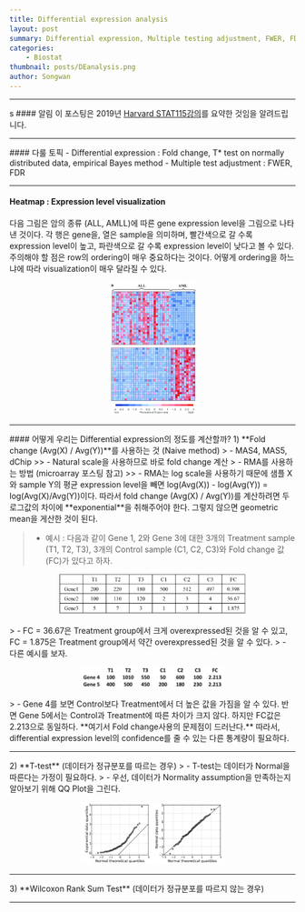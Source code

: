 ```yaml
---
title: Differential expression analysis
layout: post
summary: Differential expression, Multiple testing adjustment, FWER, FDR
categories:
    - Biostat
thumbnail: posts/DEanalysis.png
author: Songwan
---
```

<script type="text/javascript" src="https://cdn.mathjax.org/mathjax/latest/MathJax.js?config=default"></script>

<hr>s
#### 알림
이 포스팅은 2019년 <a href="https://canvas.harvard.edu/courses/49497/pages/course-schedule" target="_blank"> Harvard STAT115강의</a>를 요약한 것임을 알려드립니다.
<hr>
#### 다룰 토픽  
- Differential expression : Fold change, T* test on normally distributed data, empirical Bayes method
- Multiple test adjustment : FWER, FDR
<hr>

#### Heatmap : Expression level visualization
다음 그림은 암의 종류 (ALL, AMLL)에 따른 gene expression level을 그림으로 나타낸 것이다. 각 행은 gene을, 열은 sample을 의미하며, 빨간색으로 갈 수록 expression level이 높고, 파란색으로 갈 수록 expression level이 낮다고 볼 수 있다. 주의해야 할 점은 row의 ordering이 매우 중요하다는 것이다. 어떻게 ordering을 하느냐에 따라 visualization이 매우 달라질 수 있다.
<p align="center"> <img src="/assets/img/posts/DEanalysis2.png"  width="30%"></p>

<hr>
#### 어떻게 우리는 Differential expression의 정도를 계산할까?  
1) **Fold change (Avg(X) / Avg(Y))**를 사용하는 것 (Naive method)
> - MAS4, MAS5, dChip
>> - Natural scale을 사용하므로 바로 fold change 계산
> - RMA를 사용하는 방법 (microarray 포스팅 참고)
>> -  RMA는 log scale을 사용하기 때문에 샘플 X와 sample Y의 평균 expression level을 빼면 log(Avg(X)) - log(Avg(Y)) = log(Avg(X)/Avg(Y))이다. 따라서 fold change (Avg(X) / Avg(Y))를 계산하려면 두 로그값의 차이에 **exponential**을 취해주어야 한다. 그렇지 않으면 geometric mean을 게산한 것이 된다.  

> - 예시 : 다음과 같이 Gene 1, 2와 Gene 3에 대한 3개의 Treatment sample (T1, T2, T3), 3개의 Control sample (C1, C2, C3)와 Fold change 값 (FC)가 있다고 하자.  
<p align="center"> <img src="/assets/img/posts/deexample.png"  width="65%"></p>  
> - FC = 36.67은 Treatment group에서 크게 overexpressed된 것을 알 수 있고, FC = 1.875은 Treatment group에서 약간 overexpressed된 것을 알 수 있다.    
> - 다른 예시를 보자.  
<p align="center"> <img src="/assets/img/posts/deexample2.png"  width="50%"></p>  
> - Gene 4를 보면 Control보다 Treatment에서 더 높은 값을 가짐을 알 수 있다. 반면 Gene 5에서는 Control과 Treatment에 따른 차이가 크지 않다. 하지만 FC값은 2.213으로 동일하다. **여기서 Fold change사용의 문제점이 드러난다.**  따라서, differential expression level의 confidence를 줄 수 있는 다른 통계량이 필요하다.
<hr>
2) **T-test** (데이터가 정규분포를 따르는 경우)
> - T-test는 데이터가 Normal을 따른다는 가정이 필요하다.
> - 우선, 데이터가 Normality assumption을 만족하는지 알아보기 위해 QQ Plot을 그린다.
<p align="center"> <img src="/assets/img/posts/qqplot.png"  width="50%"></p>  
<hr>
3) **Wilcoxon Rank Sum Test** (데이터가 정규분포를 따르지 않는 경우)
<hr>
